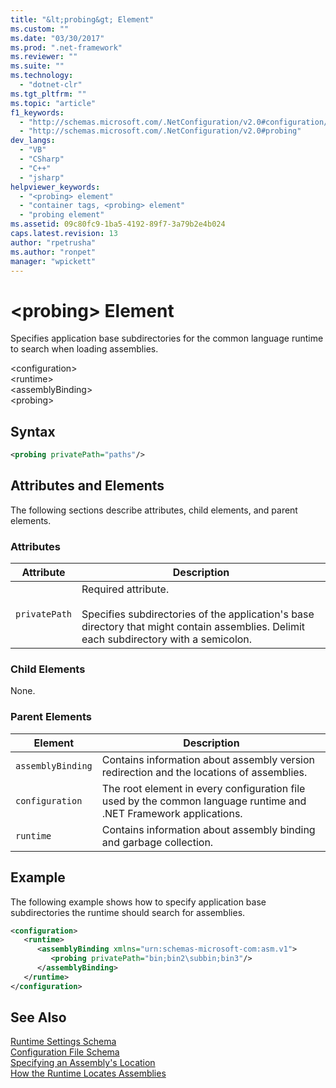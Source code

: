 ```yaml
---
title: "&lt;probing&gt; Element"
ms.custom: ""
ms.date: "03/30/2017"
ms.prod: ".net-framework"
ms.reviewer: ""
ms.suite: ""
ms.technology: 
  - "dotnet-clr"
ms.tgt_pltfrm: ""
ms.topic: "article"
f1_keywords: 
  - "http://schemas.microsoft.com/.NetConfiguration/v2.0#configuration/runtime/assemblyBinding/probing"
  - "http://schemas.microsoft.com/.NetConfiguration/v2.0#probing"
dev_langs: 
  - "VB"
  - "CSharp"
  - "C++"
  - "jsharp"
helpviewer_keywords: 
  - "<probing> element"
  - "container tags, <probing> element"
  - "probing element"
ms.assetid: 09c80fc9-1ba5-4192-89f7-3a79b2e4b024
caps.latest.revision: 13
author: "rpetrusha"
ms.author: "ronpet"
manager: "wpickett"
---
```

# &lt;probing&gt; Element
Specifies application base subdirectories for the common language runtime to search when loading assemblies.  
  
 \<configuration>  
\<runtime>  
\<assemblyBinding>  
\<probing>  
  
## Syntax  
  
```xml  
<probing privatePath="paths"/>  
```  
  
## Attributes and Elements  
 The following sections describe attributes, child elements, and parent elements.  
  
### Attributes  
  
|Attribute|Description|  
|---------------|-----------------|  
|`privatePath`|Required attribute.<br /><br /> Specifies subdirectories of the application's base directory that might contain assemblies. Delimit each subdirectory with a semicolon.|  
  
### Child Elements  
 None.  
  
### Parent Elements  
  
|Element|Description|  
|-------------|-----------------|  
|`assemblyBinding`|Contains information about assembly version redirection and the locations of assemblies.|  
|`configuration`|The root element in every configuration file used by the common language runtime and .NET Framework applications.|  
|`runtime`|Contains information about assembly binding and garbage collection.|  
  
## Example  
 The following example shows how to specify application base subdirectories the runtime should search for assemblies.  
  
```xml  
<configuration>  
   <runtime>  
      <assemblyBinding xmlns="urn:schemas-microsoft-com:asm.v1">  
         <probing privatePath="bin;bin2\subbin;bin3"/>  
      </assemblyBinding>  
   </runtime>  
</configuration>  
```  
  
## See Also  
 [Runtime Settings Schema](../../../../../docs/framework/configure-apps/file-schema/runtime/index.md)   
 [Configuration File Schema](../../../../../docs/framework/configure-apps/file-schema/index.md)   
 [Specifying an Assembly's Location](../../../../../docs/framework/configure-apps/specify-assembly-location.md)   
 [How the Runtime Locates Assemblies](../../../../../docs/framework/deployment/how-the-runtime-locates-assemblies.md)
